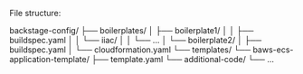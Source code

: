 File structure:

backstage-config/
├── boilerplates/
│   ├── boilerplate1/
│   │   ├── buildspec.yaml
│   │   └── iiac/
│   │       └── ...
│   └── boilerplate2/
│       ├── buildspec.yaml
│       └── cloudformation.yaml
└── templates/
    └── baws-ecs-application-template/
        ├── template.yaml
        └── additional-code/
            └── ...